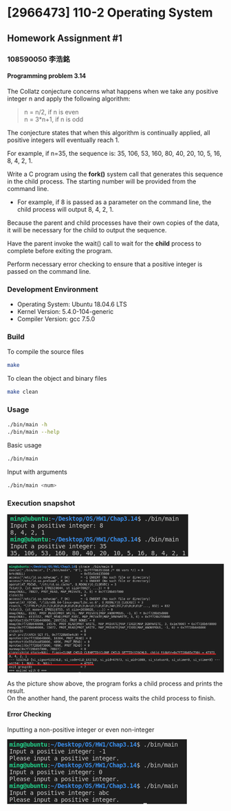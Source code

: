 # [2966473] 110-2 Operating System

## Homework Assignment #1

### 108590050 李浩銘

#### Programming problem 3.14

The Collatz conjecture concerns what happens when we take any positive integer n and apply the following algorithm:
> n = n/2, if n is even  
> n = 3*n+1, if n is odd

The conjecture states that when this algorithm is continually applied, all positive integers will eventually reach 1.

For example, if n=35, the sequence is: 35, 106, 53, 160, 80, 40, 20, 10, 5, 16, 8, 4, 2, 1.

Write a C program using the **fork()** system call that generates this sequence in the child process. The starting number will be provided from the command line.

- For example, if 8 is passed as a parameter on the command line, the child process will output 8, 4, 2, 1.

Because the parent and child processes have their own copies of the data, it will be necessary for the child to output the sequence.

Have the parent invoke the wait() call to wait for the **child** process to complete before exiting the program.

Perform necessary error checking to ensure that a positive integer is passed on the command line.

### Development Environment

- Operating System: Ubuntu 18.04.6 LTS
- Kernel Version: 5.4.0-104-generic
- Compiler Version: gcc 7.5.0

### Build

To compile the source files

```bash
make
```

To clean the object and binary files

```bash
make clean
```

### Usage

```bash
./bin/main -h
./bin/main --help
```

Basic usage

```bash
./bin/main
```

Input with arguments

```bash
./bin/main <num>
```

### Execution snapshot

![img](./doc/simpleTest.png)

![img](./doc/strace.png)

As the picture show above, the program forks a child process and prints the result.  
On the another hand, the parent process waits the child process to finish.

#### Error Checking

Inputting a non-positive integer or even non-integer

![img](./doc/errorCheck.png)
